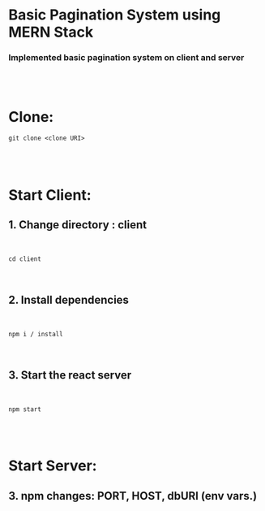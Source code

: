 # Basic Pagination System using MERN Stack

### Implemented basic pagination system on client and server

<br>
<br>

# Clone:

```
git clone <clone URI>
```

<br>
<br>

# Start Client:

## 1. Change directory : client

<br>

```
cd client
```

<br>

## 2. Install dependencies

<br>

```
npm i / install
```

<br>

## 3. Start the react server

<br>

```
npm start
```

<br>
<br>

# Start Server:

## 3. npm changes: PORT, HOST, dbURI (env vars.)
